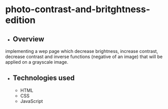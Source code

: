 # photo-contrast-and-britghtness-edition
+ ## Overview
implementing a wep page which decrease brightness, increase contrast, decrease contrast and 
inverse functions (negative of an image) that will be applied on a grayscale image. 

+ ## Technologies used
   + HTML
   + CSS
   + JavaScript

